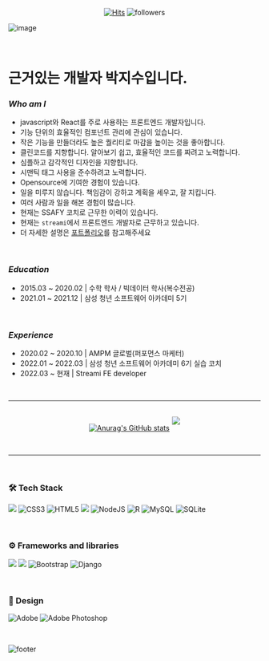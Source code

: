 <div align="center">
  
  [![Hits](https://hits.seeyoufarm.com/api/count/incr/badge.svg?url=https%3A%2F%2Fgithub.com%2Fusername&count_bg=%2379C83D&title_bg=%23555555&icon=&icon_color=%23E7E7E7&title=hits&edge_flat=false)](https://hits.seeyoufarm.com)
  ![followers](https://img.shields.io/github/followers/parkjisu6239?style=social)

</div>

![image](https://user-images.githubusercontent.com/42528189/132482714-b218472e-2e53-41ea-9278-3bde39c8e24a.png)



<br>


# 근거있는 개발자 박지수입니다.


### *Who am I*

- javascript와 React를 주로 사용하는 프론트엔드 개발자입니다.
- 기능 단위의 효율적인 컴포넌트 관리에 관심이 있습니다.
- 작은 기능을 만들더라도 높은 퀄리티로 마감을 높이는 것을 좋아합니다.
- 클린코드를 지향합니다. 알아보기 쉽고, 효율적인 코드를 짜려고 노력합니다.
- 심플하고 감각적인 디자인을 지향합니다.
- 시맨틱 태그 사용을 준수하려고 노력합니다.
- Opensource에 기여한 경험이 있습니다.
- 일을 미루지 않습니다. 책임감이 강하고 계획을 세우고, 잘 지킵니다.
- 여러 사람과 일을 해본 경험이 많습니다.
- 현재는 SSAFY 코치로 근무한 이력이 있습니다.
- 현재는 `streami`에서 프론트엔드 개발자로 근무하고 있습니다.
- 더 자세한 설명은 <a href="https://g-water.notion.site/667c8c77d28748d1a5c4ef8b277f45a8">포트폴리오</a>를 참고해주세요

<br>

### *Education*
- 2015.03 ~ 2020.02 | 수학 학사 / 빅데이터 학사(복수전공)
- 2021.01 ~ 2021.12 | 삼성 청년 소프트웨어 아카데미 5기

<br>

### *Experience*
- 2020.02 ~ 2020.10 | AMPM 글로벌(퍼포먼스 마케터)
- 2022.01 ~ 2022.03 | 삼성 청년 소프트웨어 아카데미 6기 실습 코치
- 2022.03 ~ 현재 | Streami FE developer

<br/>
<hr/>
<br>

<div align="center" style="display: flex; gap: 5px; justify-content: center; align-items: flex-start;">
  
[![Anurag's GitHub stats](https://github-readme-stats.vercel.app/api?username=parkjisu6239)](https://github.com/anuraghazra/github-readme-stats)


<img alugn="right" src="https://mazassumnida.wtf/api/v2/generate_badge?boj=jisu_0528"> 


</div>

<br/>
<hr/>
<br>

### 🛠 Tech Stack

<img src="https://img.shields.io/badge/Python-3766AB?style=flat-square&logo=Python&logoColor=white"/> <img alt="CSS3" src="https://img.shields.io/badge/css3-%231572B6.svg?style=flat-square&logo=css3&logoColor=white"/>
<img alt="HTML5" src="https://img.shields.io/badge/html5-%23E34F26.svg?style=flat-square&logo=html5&logoColor=white"/>
<img src="https://img.shields.io/badge/Javascript-ffb13b?style=flat-square&logo=javascript&logoColor=white"/>
<img alt="NodeJS" src="https://img.shields.io/badge/node.js-%2343853D.svg?style=flat-square&logo=node-dot-js&logoColor=white"/>
<img alt="R" src="https://img.shields.io/badge/r-%23276DC3.svg?style=flat-square&logo=r&logoColor=white"/>
<img alt="MySQL" src="https://img.shields.io/badge/mysql-%2300f.svg?style=flat-square&logo=mysql&logoColor=white"/>
<img alt="SQLite" src ="https://img.shields.io/badge/sqlite-%2307405e.svg?style=flat-square&logo=sqlite&logoColor=white"/>


</br>

### ⚙ Frameworks and libraries

<img src="https://img.shields.io/badge/react-61DAFB?style=flat-square&logo=react&logoColor=black"> <img src="https://img.shields.io/badge/vue.js-4FC08D?style=flat-square&logo=vue.js&logoColor=white">
<img alt="Bootstrap" src="https://img.shields.io/badge/bootstrap-%23563D7C.svg?style=flat-square&logo=bootstrap&logoColor=white"/>
<img alt="Django" src="https://img.shields.io/badge/django-%23092E20.svg?style=flat-square&logo=django&logoColor=white"/>


</br>

### 🎨 Design

<img alt="Adobe" src="https://img.shields.io/badge/adobe-%23FF0000.svg?style=flat-square&logo=adobe&logoColor=white"/> <img alt="Adobe Photoshop" src="https://img.shields.io/badge/adobephotoshop-%2331A8FF.svg?style=flat-square&logo=adobephotoshop&logoColor=white"/>

<br>

![footer](https://capsule-render.vercel.app/api?type=waving&color=gradient&height=150&width=auto&section=footer&text=Have%20a%20nice%20day!&fontSize=20&fontColor=ffffff&fontAlignY=75)

